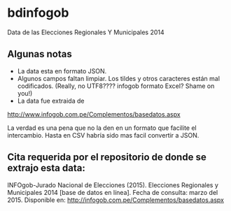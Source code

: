 # bdinfogob

Data de las Elecciones Regionales Y Municipales 2014 

## Algunas notas

- La data esta en formato JSON.
- Algunos campos faltan limpiar. Los tildes y otros caracteres están mal codificados. (Really, no UTF8???? infogob formato Excel? Shame on you!)
- La data fue extraida de 

http://www.infogob.com.pe/Complementos/basedatos.aspx

La verdad es una pena que no la den en un formato que facilite el intercambio. Hasta en CSV habría sido mas facil convertir a JSON.

## Cita requerida por el repositorio de donde se extrajo esta data:

INFOgob-Jurado Nacional de Elecciones (2015). Elecciones Regionales y Municipales 2014 [base de datos en línea]. Fecha de consulta: marzo del 2015. Disponible en: <http://infogob.com.pe/Complementos/basedatos.aspx>

